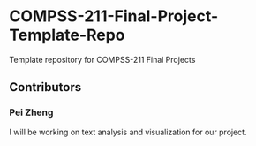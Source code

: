 # COMPSS-211-Final-Project-Template-Repo
Template repository for COMPSS-211 Final Projects

## Contributors

### Pei Zheng
I will be working on text analysis and visualization for our project.